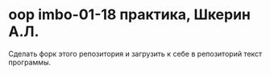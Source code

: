 # oop imbo-01-18 практика, Шкерин А.Л.

Сделать форк этого репозитория и загрузить к себе в репозиторий текст программы. 
